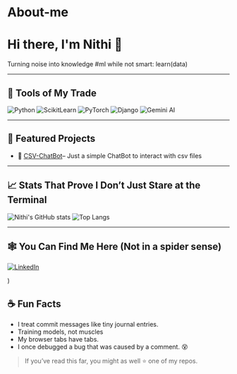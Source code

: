 # About-me
# Hi there, I'm Nithi 👋

Turning noise into knowledge
#ml while not smart: learn(data)

---

## 🔨 Tools of My Trade
![Python](https://img.shields.io/badge/-Python-3776AB?style=flat-square&logo=pythonFlow)
![ScikitLearn](https://img.shields.io/badge/-Scikit_learn-F7931E?style=flat-square&logo=scikit-learn&logoColor=whiteMaker)
![PyTorch](https://img.shields.io/badge/-PyTorch-EE4C2C?style=flat-square&logo=pytorch&logoColor=whitedown)
![Django](https://img.shields.io/badge/-Django-092E20?style=flat-square&logo=djangodown:** )
![Gemini AI](https://img.shields.io/badge/-Gemini_AI-4285F4?style=flat-square&logo=google-cloud&Keras:** )


---

## 📌 Featured Projects
- 🔹 [CSV-ChatBot](https://github.com/MadeForMoney/Intelligent-CSV-Assistant-LLM-Powered.git)– Just a simple ChatBot to interact with csv files


---

## 📈 Stats That Prove I Don’t Just Stare at the Terminal
![Nithi's GitHub stats](https://github-readme-stats.vercel.app/api?username=MadeForMoney&show_icons=true&theme=radical)
![Top Langs](https://github-readme-stats.vercel.app/api/top-langs/?username=MadeForMoney&layout=compact&theme=radical)

---

## 🕸️ You Can Find Me Here (Not in a spider sense)
[![LinkedIn](https://img.shields.io/badge/-LinkedIn-blue?style=flat-square&logo=linkedin)](www.linkedin.com/in/nithilanm23/)

)


## ☕ Fun Facts
- I treat commit messages like tiny journal entries.
- Training models, not muscles
- My browser tabs have tabs.
- I once debugged a bug that was caused by a comment. 😵

> If you’ve read this far, you might as well ⭐ one of my repos.

<!--
**MadeForMoney/MadeForMoney** is a ✨ _special_ ✨ repository because its `README.md` (this file) appears on your GitHub profile.

Here are some ideas to get you started:

- 🔭 I’m currently working on ...
- 🌱 I’m currently learning ...
- 👯 I’m looking to collaborate on ...
- 🤔 I’m looking for help with ...
- 💬 Ask me about ...
- 📫 How to reach me: ...
- 😄 Pronouns: ...
- ⚡ Fun fact: ...
-->
